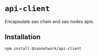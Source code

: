 # `api-client`

Encapsulate sao chain and sao nodes apis.

## Installation

```
npm install @saonetwork/api-client
```
